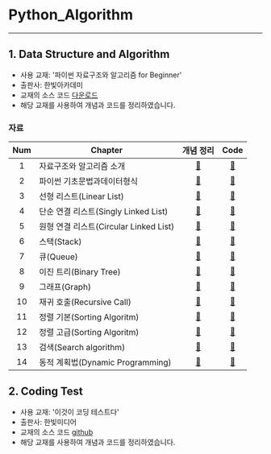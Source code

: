 ﻿# Python_Algorithm
---

## 1. Data Structure and Algorithm

- 사용 교재: '파이썬 자료구조와 알고리즘 for Beginner'
- 출판사: 한빛아카데미
- 교재의 소스 코드 [다운로드](https://www.hanbit.co.kr/academy/books/book_view.html?p_code=B4186876690)
- 해당 교재를 사용하여 개념과 코드를 정리하였습니다.

### 자료

| Num | Chapter                      |                               개념 정리                                |                                          Code                                          |
| :--: | -------------------------- | :-------------------------------------------------------------------: | :----------------------------------------------------------------------------------------: |
|  1   | 자료구조와 알고리즘 소개 |    [🔗](https://www.tensorflow.org/tutorials/keras/classification)    | [📔](https://github.com/kec0130/AIFFEL_TFMaster/blob/main/tf01_image_classification.ipynb) |
|  2   | 파이썬 기초문법과데이터형식 | [🔗](https://www.tensorflow.org/tutorials/keras/text_classification)  | [📔](https://github.com/kec0130/AIFFEL_TFMaster/blob/main/tf02_text_classification.ipynb)  |
|  3   | 선형 리스트(Linear List) |      [🔗](https://www.tensorflow.org/tutorials/keras/regression)      |      [📔](https://github.com/kec0130/AIFFEL_TFMaster/blob/main/tf03_regression.ipynb)      |
|  4   | 단순 연결 리스트(Singly Linked List) |    [🔗](https://www.tensorflow.org/tutorials/keras/save_and_load)     |    [📔](https://github.com/kec0130/AIFFEL_TFMaster/blob/main/tf04_save_and_load.ipynb)     |
|  5   | 원형 연결 리스트(Circular Linked List)  | [🔗](https://www.tensorflow.org/tutorials/keras/overfit_and_underfit) | [📔](https://github.com/kec0130/AIFFEL_TFMaster/blob/main/tf05_overfit_and_underfit.ipynb) |
|  6   | 스택(Stack) |      [🔗](https://www.tensorflow.org/tutorials/load_data/images)      |     [📔](https://github.com/kec0130/AIFFEL_TFMaster/blob/main/tf06_load_images.ipynb)      |
|  7   | 큐(Queue) | [🔗](https://www.tensorflow.org/tutorials/load_data/images)      |     [📔](https://github.com/kec0130/AIFFEL_TFMaster/blob/main/tf06_load_images.ipynb)      |
|  8   | 이진 트리(Binary Tree) | [🔗](https://www.tensorflow.org/tutorials/load_data/images)      |     [📔](https://github.com/kec0130/AIFFEL_TFMaster/blob/main/tf06_load_images.ipynb)      |
|  9   | 그래프(Graph) | [🔗](https://www.tensorflow.org/tutorials/load_data/images)      |     [📔](https://github.com/kec0130/AIFFEL_TFMaster/blob/main/tf06_load_images.ipynb)      |
|  10   | 재귀 호출(Recursive Call) | [🔗](https://www.tensorflow.org/tutorials/load_data/images)      |     [📔](https://github.com/kec0130/AIFFEL_TFMaster/blob/main/tf06_load_images.ipynb)      |
|  11   | 정렬 기본(Sorting Algoritm) | [🔗](https://www.tensorflow.org/tutorials/load_data/images)      |     [📔](https://github.com/kec0130/AIFFEL_TFMaster/blob/main/tf06_load_images.ipynb)      |
|  12   | 정렬 고급(Sorting Algoritm) | [🔗](https://www.tensorflow.org/tutorials/load_data/images)      |     [📔](https://github.com/kec0130/AIFFEL_TFMaster/blob/main/tf06_load_images.ipynb)      |
|  13   | 검색(Search algorithm) | [🔗](https://www.tensorflow.org/tutorials/load_data/images)      |     [📔](https://github.com/kec0130/AIFFEL_TFMaster/blob/main/tf06_load_images.ipynb)      |
|  14   | 동적 계획법(Dynamic Programming) | [🔗](https://www.tensorflow.org/tutorials/load_data/images)      |     [📔](https://github.com/kec0130/AIFFEL_TFMaster/blob/main/tf06_load_images.ipynb)      |


## 2. Coding Test

- 사용 교재: '이것이 코딩 테스트다'
- 출판사: 한빛미디어
- 교재의 소스 코드 [github](https://github.com/ndb796/python-for-coding-test)
- 해당 교재를 사용하여 개념과 코드를 정리하였습니다.

